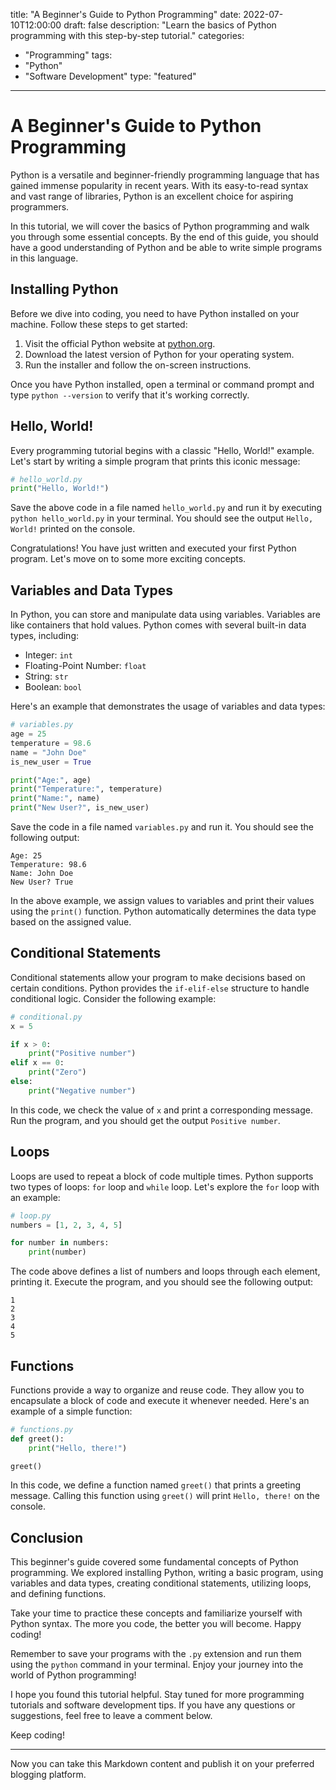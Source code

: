 title: "A Beginner's Guide to Python Programming"
date: 2022-07-10T12:00:00
draft: false
description: "Learn the basics of Python programming with this step-by-step tutorial."
categories:
  - "Programming"
tags:
  - "Python"
  - "Software Development"
type: "featured"

---

# A Beginner's Guide to Python Programming

Python is a versatile and beginner-friendly programming language that has gained immense popularity in recent years. With its easy-to-read syntax and vast range of libraries, Python is an excellent choice for aspiring programmers.

In this tutorial, we will cover the basics of Python programming and walk you through some essential concepts. By the end of this guide, you should have a good understanding of Python and be able to write simple programs in this language.

## Installing Python

Before we dive into coding, you need to have Python installed on your machine. Follow these steps to get started:

1. Visit the official Python website at [python.org](https://www.python.org).
2. Download the latest version of Python for your operating system.
3. Run the installer and follow the on-screen instructions.

Once you have Python installed, open a terminal or command prompt and type `python --version` to verify that it's working correctly.

## Hello, World!

Every programming tutorial begins with a classic "Hello, World!" example. Let's start by writing a simple program that prints this iconic message:

```python
# hello_world.py
print("Hello, World!")
```

Save the above code in a file named `hello_world.py` and run it by executing `python hello_world.py` in your terminal. You should see the output `Hello, World!` printed on the console.

Congratulations! You have just written and executed your first Python program. Let's move on to some more exciting concepts.

## Variables and Data Types

In Python, you can store and manipulate data using variables. Variables are like containers that hold values. Python comes with several built-in data types, including:

- Integer: `int`
- Floating-Point Number: `float`
- String: `str`
- Boolean: `bool`

Here's an example that demonstrates the usage of variables and data types:

```python
# variables.py
age = 25
temperature = 98.6
name = "John Doe"
is_new_user = True

print("Age:", age)
print("Temperature:", temperature)
print("Name:", name)
print("New User?", is_new_user)
```

Save the code in a file named `variables.py` and run it. You should see the following output:

```
Age: 25
Temperature: 98.6
Name: John Doe
New User? True
```

In the above example, we assign values to variables and print their values using the `print()` function. Python automatically determines the data type based on the assigned value.

## Conditional Statements

Conditional statements allow your program to make decisions based on certain conditions. Python provides the `if-elif-else` structure to handle conditional logic. Consider the following example:

```python
# conditional.py
x = 5

if x > 0:
    print("Positive number")
elif x == 0:
    print("Zero")
else:
    print("Negative number")
```

In this code, we check the value of `x` and print a corresponding message. Run the program, and you should get the output `Positive number`.

## Loops

Loops are used to repeat a block of code multiple times. Python supports two types of loops: `for` loop and `while` loop. Let's explore the `for` loop with an example:

```python
# loop.py
numbers = [1, 2, 3, 4, 5]

for number in numbers:
    print(number)
```

The code above defines a list of numbers and loops through each element, printing it. Execute the program, and you should see the following output:

```
1
2
3
4
5
```

## Functions

Functions provide a way to organize and reuse code. They allow you to encapsulate a block of code and execute it whenever needed. Here's an example of a simple function:

```python
# functions.py
def greet():
    print("Hello, there!")

greet()
```

In this code, we define a function named `greet()` that prints a greeting message. Calling this function using `greet()` will print `Hello, there!` on the console.

## Conclusion

This beginner's guide covered some fundamental concepts of Python programming. We explored installing Python, writing a basic program, using variables and data types, creating conditional statements, utilizing loops, and defining functions.

Take your time to practice these concepts and familiarize yourself with Python syntax. The more you code, the better you will become. Happy coding!

Remember to save your programs with the `.py` extension and run them using the `python` command in your terminal. Enjoy your journey into the world of Python programming!

I hope you found this tutorial helpful. Stay tuned for more programming tutorials and software development tips. If you have any questions or suggestions, feel free to leave a comment below.

Keep coding!

---

Now you can take this Markdown content and publish it on your preferred blogging platform.
